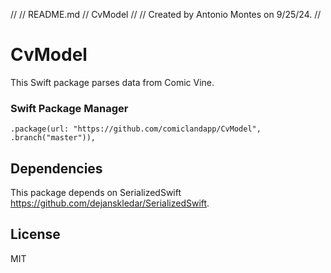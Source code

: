 //
//  README.md
//  CvModel
//
//  Created by Antonio Montes on 9/25/24.
//

# CvModel

This Swift package parses data from Comic Vine.

### Swift Package Manager

```
.package(url: "https://github.com/comiclandapp/CvModel", .branch("master")),
```

## Dependencies

This package depends on SerializedSwift https://github.com/dejanskledar/SerializedSwift.

## License

MIT
